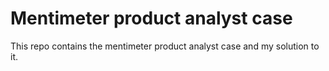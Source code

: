 # Mentimeter product analyst case 
This repo contains the mentimeter product analyst case and my solution to it.
